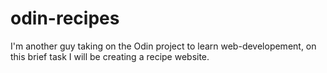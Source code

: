 # odin-recipes

I'm another guy taking on the Odin project to learn web-developement, on this brief task I will be creating a recipe website.

